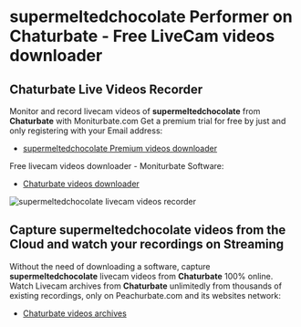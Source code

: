 # supermeltedchocolate Performer on Chaturbate - Free LiveCam videos downloader

## Chaturbate Live Videos Recorder

Monitor and record livecam videos of **supermeltedchocolate** from **Chaturbate** with Moniturbate.com
Get a premium trial for free by just and only registering with your Email address:
* [supermeltedchocolate Premium videos downloader](https://moniturbate.com/request-demo-licence-key.html)

Free livecam videos downloader - Moniturbate Software:
* [Chaturbate videos downloader](https://moniturbate.com/moniturbate-download-software.html)

![supermeltedchocolate livecam videos recorder](https://peachurnet.com/templates/moniturbate-software.png)


## Capture supermeltedchocolate videos from the Cloud and watch your recordings on Streaming

Without the need of downloading a software, capture **supermeltedchocolate** livecam videos from **Chaturbate** 100% online.
Watch Livecam archives from **Chaturbate** unlimitedly from thousands of existing recordings, only on Peachurbate.com and its websites network:
* [Chaturbate videos archives](https://peachurnet.com/)